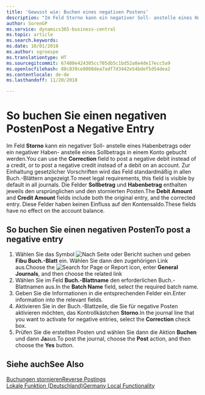 ```yaml
---
title: 'Gewusst wie: Buchen eines negativen Postens'
description: "Im Feld Storno kann ein negativer Soll- anstelle eines Habenbetrags oder ein negativer Haben- anstelle eines Sollbetrags in einem Konto gebucht werden. Zur Einhaltung gesetzlicher Vorschriften in Deutschland wird das Feld standardmäßig in allen Buch.-Blättern angezeigt. Die Felder Sollbetrag und Habenbetrag enthalten jeweils den ursprünglichen und den stornierten Posten."
author: SorenGP
ms.service: dynamics365-business-central
ms.topic: article
ms.search.keywords: 
ms.date: 10/01/2018
ms.author: sgroespe
ms.translationtype: HT
ms.sourcegitcommit: 67400e424305cc705db5c1bd52a8e4de17ecc5a9
ms.openlocfilehash: 88c839ce8008dea7adf7d3442e54bdef5d54dea2
ms.contentlocale: de-de
ms.lasthandoff: 11/20/2018

---
```

# <a name="post-a-negative-entry"></a><span data-ttu-id="95a35-105">So buchen Sie einen negativen Posten</span><span class="sxs-lookup"><span data-stu-id="95a35-105">Post a Negative Entry</span></span>
<span data-ttu-id="95a35-106">Im Feld **Storno** kann ein negativer Soll- anstelle eines Habenbetrags oder ein negativer Haben- anstelle eines Sollbetrags in einem Konto gebucht werden.</span><span class="sxs-lookup"><span data-stu-id="95a35-106">You can use the **Correction** field to post a negative debit instead of a credit, or to post a negative credit instead of a debit on an account.</span></span> <span data-ttu-id="95a35-107">Zur Einhaltung gesetzlicher Vorschriften wird das Feld standardmäßig in allen Buch.-Blättern angezeigt.</span><span class="sxs-lookup"><span data-stu-id="95a35-107">To meet legal requirements, this field is visible by default in all journals.</span></span> <span data-ttu-id="95a35-108">Die Felder **Sollbetrag** und **Habenbetrag** enthalten jeweils den ursprünglichen und den stornierten Posten.</span><span class="sxs-lookup"><span data-stu-id="95a35-108">The **Debit Amount** and **Credit Amount** fields include both the original entry, and the corrected entry.</span></span> <span data-ttu-id="95a35-109">Diese Felder haben keinen Einfluss auf den Kontensaldo.</span><span class="sxs-lookup"><span data-stu-id="95a35-109">These fields have no effect on the account balance.</span></span>  

## <a name="to-post-a-negative-entry"></a><span data-ttu-id="95a35-110">So buchen Sie einen negativen Posten</span><span class="sxs-lookup"><span data-stu-id="95a35-110">To post a negative entry</span></span>  

1.  <span data-ttu-id="95a35-111">Wählen Sie das Symbol ![Nach Seite oder Bericht suchen](../../media/ui-search/search_small.png "Nach Seite oder Bericht suchen") und geben **Fibu Buch.-Blatt** ein. Wählen Sie dann den zugehörigen Link aus.</span><span class="sxs-lookup"><span data-stu-id="95a35-111">Choose the ![Search for Page or Report](../../media/ui-search/search_small.png "Search for Page or Report icon") icon, enter **General Journals**, and then choose the related link</span></span>  
2.  <span data-ttu-id="95a35-112">Wählen Sie im Feld **Buch.-Blattname** den erforderlichen Buch.-Blattnamen aus.</span><span class="sxs-lookup"><span data-stu-id="95a35-112">In the **Batch Name** field, select the required batch name.</span></span>  
3.  <span data-ttu-id="95a35-113">Geben Sie die Informationen in die entsprechenden Felder ein.</span><span class="sxs-lookup"><span data-stu-id="95a35-113">Enter information into the relevant fields.</span></span>  
4.  <span data-ttu-id="95a35-114">Aktivieren Sie in der Buch.-Blattzeile, die Sie für negative Posten aktivieren möchten, das Kontrollkästchen **Storno**.</span><span class="sxs-lookup"><span data-stu-id="95a35-114">In the journal line that you want to activate for negative entries, select the **Correction** check box.</span></span>  
5.  <span data-ttu-id="95a35-115">Prüfen Sie die erstellten Posten und wählen Sie dann die Aktion **Buchen**  und dann **Ja**aus.</span><span class="sxs-lookup"><span data-stu-id="95a35-115">To post the journal, choose the **Post** action, and then choose the **Yes** button.</span></span>  

## <a name="see-also"></a><span data-ttu-id="95a35-116">Siehe auch</span><span class="sxs-lookup"><span data-stu-id="95a35-116">See Also</span></span>  
[<span data-ttu-id="95a35-117">Buchungen stornieren</span><span class="sxs-lookup"><span data-stu-id="95a35-117">Reverse Postings</span></span>](../../finance-how-reverse-journal-posting.md)  
[<span data-ttu-id="95a35-118">Lokale Funktion (Deutschland)</span><span class="sxs-lookup"><span data-stu-id="95a35-118">Germany Local Functionality</span></span>](germany-local-functionality.md)

